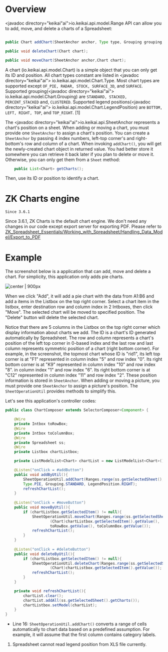 # Overview

<javadoc directory="keikai"ai">io.keikai.api.model.Range</javadoc> API can
allow you to add, move, and delete a charts of a Spreadsheet:

``` java

public Chart addChart(SheetAnchor anchor, Type type, Grouping grouping, LegendPosition pos);

public void deleteChart(Chart chart);

public void moveChart(SheetAnchor anchor,Chart chart);
```

A chart
(<javadoc directory='zss'>io.keikai.api.model.Chart</javadoc>) is a
simple object that you can only get its ID and position. All chart types
constant are listed in <javadoc directory="keikai"ai">
io.keikai.api.model.Chart.Type</javadoc>. Most chart types are
supported except `OF_PIE, RADAR, STOCK, SURFACE_3D`, and `SURFACE`.
Supported grouping(<javadoc directory="keikai"ai">
io.keikai.api.model.Chart.Grouping</javadoc>) are `STANDARD,
STACKED, PERCENT_STACKED` and, `CLUSTERED`. Supported legend
positions(<javadoc directory="keikai"ai">
io.keikai.api.model.Chart.LegendPosition</javadoc>) are `BOTTOM,
LEFT, RIGHT, TOP`, and `TOP_RIGHT`. \[1\]

The <javadoc directory="keikai"ai">io.keikai.api.SheetAnchor</javadoc>
represents a chart's position on a sheet. When adding or moving a chart,
you must provide one `SheetAnchor` to assign a chart's position. You can
create a `SheetAnchor` by passing 4 index numbers, left-top corner's and
right-bottom's row and column of a chart. When invoking `addChart()`,
you will get the newly-created chart object in returned value. You had
better store it somewhere you can retrieve it back later if you plan to
delete or move it. Otherwise, you can only get them from a `Sheet`
method:

``` java
    public List<Chart> getCharts();
```

Then, use its ID or position to identify a chart.

# ZK Charts engine

`Since 3.6.1`

Since 3.6.1, ZK Charts is the default chart engine. We don't need any
changes in our code except export server for exporting PDF. Please refer
to
[ZK\_Spreadsheet\_Essentials/Working\_with\_Spreadsheet/Handling\_Data\_Model/Export\_to\_PDF](ZK_Spreadsheet_Essentials/Working_with_Spreadsheet/Handling_Data_Model/Export_to_PDF "wikilink")

# Example

The screenshot below is a application that can add, move and delete a
chart. For simplicity, this application only adds pie charts.

![ center | 900px](zss-essentials-chart.png " center | 900px")

When we click "Add", it will add a pie chart with the data from A1:B6
and add a items in the Listbox on the top right corner. Select a chart
item in the listbox, enter destination row and column index in 2
Intboxes, then click "Move". The selected chart will be moved to
specified position. The "Delete" button will delete the selected chart.

Notice that there are 5 columns in the Listbox on the top right corner
which display information about charts we add. The ID is a chart's ID
generated automatically by Spreadsheet. The row and column represents a
chart's position of the left top corner in 0-based index and the last
row and last column represents symmetric position of a chart (right
bottom corner). For example, in the screenshot, the topmost chart whose
ID is "rid1", its left top corner is at "F1" represented in column index
"5" and row index "0". Its right bottom corner is at "K9" represented in
column index "10" and row index "8". in column index "1" and row index
"6". Its right bottom corner is at "C12" represented in column index
"11" and row index "2". These position information is stored in
`SheetAnchor`. When adding or moving a picture, you must provide one
`SheetAnchor` to assign a picture's position. The `SheetOperationUtil`
provides methods to simplify this.

Let's see this application's controller codes:

``` java
public class ChartComposer extends SelectorComposer<Component> {

    @Wire
    private Intbox toRowBox;
    @Wire
    private Intbox toColumnBox;
    @Wire
    private Spreadsheet ss;
    @Wire
    private Listbox chartListbox;

    private ListModelList<Chart> chartList = new ListModelList<Chart>();

    @Listen("onClick = #addButton")
    public void addByUtil(){
        SheetOperationUtil.addChart(Ranges.range(ss.getSelectedSheet(),new AreaRef("A1:B6")),
        Type.PIE, Grouping.STANDARD, LegendPosition.RIGHT);
        refreshChartList();
    }
    
    @Listen("onClick = #moveButton")
    public void moveByUtil(){
        if (chartListbox.getSelectedItem() != null){
            SheetOperationUtil.moveChart(Ranges.range(ss.getSelectedSheet()),
                    (Chart)chartListbox.getSelectedItem().getValue(),
                    toRowBox.getValue(), toColumnBox.getValue());
            refreshChartList();
        }
    }
    
    @Listen("onClick = #deleteButton")
    public void deleteByUtil(){
        if (chartListbox.getSelectedItem() != null){
            SheetOperationUtil.deleteChart(Ranges.range(ss.getSelectedSheet()), 
                    (Chart)chartListbox.getSelectedItem().getValue());
            refreshChartList();
        }
    }

    private void refreshChartList(){
        chartList.clear();
        chartList.addAll(ss.getSelectedSheet().getCharts());
        chartListbox.setModel(chartList);
    }
}
```

  - Line 16: `SheetOperationUtil.addChart()` converts a range of cells
    automatically to chart data based on a predefined assumption. For
    example, it will assume that the first column contains category
    labels.

<references/>

1.  Spreadsheet cannot read legend position from XLS file currently.
